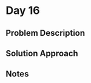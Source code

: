 # Day 16

## Problem Description

<!-- Add problem description here -->

## Solution Approach

<!-- Add your solution approach here -->

## Notes

<!-- Add any additional notes here -->
